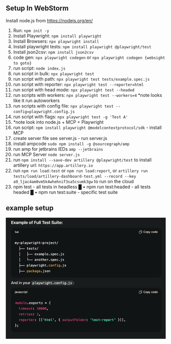 ## Setup In WebStorm
Install node.js from https://nodejs.org/en/
1. Run: `npm init -y`
2. Install Playwright: `npm install playwright`
3. Install Browsers: `npx playwright install`
4. Install playwright tests: `npm install playwright @playwright/test`
5. Install json2csv: `npm install json2csv`
5. code gen: `npx playwright codegen` or `npx playwright codegen {websight to goto}`
6. run script: `node index.js`
7. run script in bulk: `npx playwright test`
8. run script with path: `npx playwright test tests/example.spec.js`
9. run script with reporter: `npx playwright test --reporter=html`
10. run script with head mode: `npx playwright test --headed`
11. run scripts with workers: `npx playwright test --workers=4` *note looks like it run autoworkers
12. run scripts with config file: `npx playwright test --config=playwright.config.js`
13. run script with flags: `npx playwright test -g 'Test A'`
14. *note look into node.js + MCP + Playwright
15. run script: `npm install playwright @modelcontextprotocol/sdk` - install MCP
16. create server file see server.js - run server.js 
17. install ampcode `sudo npm install -g @sourcegraph/amp`
18. run amp for jetbrains IEDs `amp --jetbrains`
19. run MCP Server `node server.js`
20. run `npm install --save-dev artillery @playwright/test` to install artillery url: `https://app.artillery.io`
21. run `npm run load:test` or `npm run load:report`, or `artillery run tests/load/artillery-dashboard-test.yml --record --key a9_ljac4am0vm5k4whehnif3sa5csumk3gw` to run on the cloud
22. npm test - all tests in headless                                                                                                                                                                                                                              █
     • npm run test:headed - all tests headed                                                                                                                                                                                                                        █
     • npm run test:suite - specific test suite


## example setup 
![img.png](img.png)